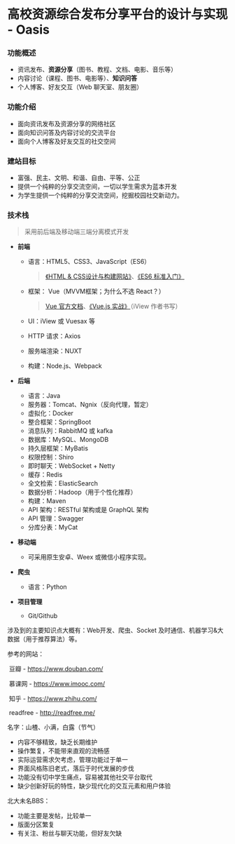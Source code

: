 # 高校资源综合发布分享平台的设计与实现 - Oasis

### 功能概述

- 资讯发布、**资源分享**（图书、教程、文档、电影、音乐等）
- 内容讨论（课程、图书、电影等）、**知识问答**
- 个人博客、好友交互（Web 聊天室、朋友圈）

### 功能介绍

- 面向资讯发布及资源分享的网络社区
- 面向知识问答及内容讨论的交流平台
- 面向个人博客及好友交互的社交空间

### 建站目标

- 富强、民主、文明、和谐、自由、平等、公正
- 提供一个纯粹的分享交流空间，一切以学生需求为蓝本开发
- 为学生提供一个纯粹的分享交流空间，挖掘校园社交新动力。

### 技术栈

> 采用前后端及移动端三端分离模式开发

- **前端**

  - 语言：HTML5、CSS3、JavaScript（ES6）

    > [《HTML & CSS设计与构建网站》](https://book.douban.com/subject/21338365/)、[《ES6 标准入门》](https://book.douban.com/subject/26708954/)

  - 框架： Vue（MVVM框架；为什么不选 React？）

    > [Vue 官方文档](https://cn.vuejs.org/v2/guide/)、[《Vue.js 实战》](https://book.douban.com/subject/27178802/)（iView 作者书写）

  - UI：iView 或 Vuesax 等

  - HTTP 请求：Axios

  - 服务端渲染：NUXT

  - 构建：Node.js、Webpack

- **后端**

  - 语言：Java
  - 服务器：Tomcat、Ngnix（反向代理，暂定）
  - 虚拟化：Docker
  - 整合框架：SpringBoot
  - 消息队列：RabbitMQ 或 kafka
  - 数据库：MySQL、MongoDB
  - 持久层框架：MyBatis
  - 权限控制：Shiro
  - 即时聊天：WebSocket + Netty
  - 缓存：Redis
  - 全文检索：ElasticSearch
  - 数据分析：Hadoop（用于个性化推荐）
  - 构建：Maven
  - API 架构：RESTful 架构或是 GraphQL 架构 
  - API 管理：Swagger
  - 分库分表：MyCat

- **移动端**

  - 可采用原生安卓、Weex 或微信小程序实现。

- **爬虫**

  - 语言：Python

- **项目管理**

  - Git/Github

涉及到的主要知识点大概有：Web开发、爬虫、Socket 及时通信、机器学习&大数据（用于推荐算法）等。

参考的网站：

​	豆瓣 - https://www.douban.com/

​	慕课网 - https://www.imooc.com/

​	知乎 - https://www.zhihu.com/

​	readfree - http://readfree.me/

名字：山楂、小满，白露（节气）

- 内容不够精致，缺乏长期维护
- 操作繁复，不能带来直观的流畅感
- 实际运营需求欠考虑，管理功能过于单一
- 界面风格陈旧老式，落后于时代发展的步伐
- 功能没有切中学生痛点，容易被其他社交平台取代
- 缺少创新好玩的特性，缺少现代化的交互元素和用户体验

北大未名BBS：

- 功能主要是发帖，比较单一
- 版面分区繁复
- 有关注、粉丝与聊天功能，但好友欠缺
